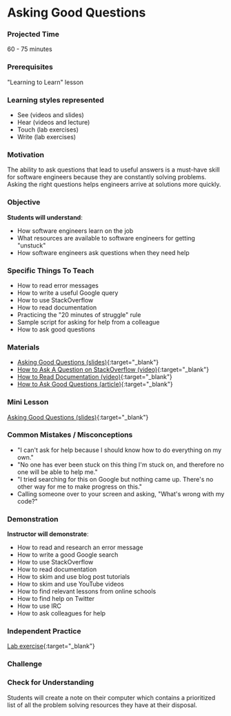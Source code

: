 # Asking Good Questions

### Projected Time
60 - 75 minutes

### Prerequisites
"Learning to Learn" lesson

### Learning styles represented
- See (videos and slides)
- Hear (videos and lecture)
- Touch (lab exercises)
- Write (lab exercises)

### Motivation
The ability to ask questions that lead to useful answers is a must-have skill for software engineers because they are constantly solving problems. Asking the right questions helps engineers arrive at solutions more quickly.

### Objective
**Students will understand**:
- How software engineers learn on the job
- What resources are available to software engineers for getting "unstuck"
- How software engineers ask questions when they need help

### Specific Things To Teach
- How to read error messages
- How to write a useful Google query
- How to use StackOverflow
- How to read documentation
- Practicing the "20 minutes of struggle" rule
- Sample script for asking for help from a colleague
- How to ask good questions

### Materials

- [Asking Good Questions (slides)](https://docs.google.com/presentation/d/1O45nkq2bZX4ZDenmmA1lJ3iTvI80RXiPuOX2w__6Ykw/edit?usp=sharing){:target="_blank"}
- [How to Ask A Question on StackOverflow (video)](https://www.youtube.com/watch?v=IXyDC8Q9IDI){:target="_blank"}
- [How to Read Documentation (video)](https://www.youtube.com/watch?v=E7fDz2Gm0mI){:target="_blank"}
- [How to Ask Good Questions (article)](https://jvns.ca/blog/good-questions/){:target="_blank"}

### Mini Lesson

[Asking Good Questions (slides)](https://docs.google.com/presentation/d/1O45nkq2bZX4ZDenmmA1lJ3iTvI80RXiPuOX2w__6Ykw/edit?usp=sharing){:target="_blank"}


### Common Mistakes / Misconceptions

- "I can't ask for help because I should know how to do everything on my own."
- "No one has ever been stuck on this thing I'm stuck on, and therefore no one will be able to help me."
- "I tried searching for this on Google but nothing came up. There's no other way for me to make progress on this."
- Calling someone over to your screen and asking, "What's wrong with my code?"


### Demonstration
**Instructor will demonstrate**:
- How to read and research an error message
- How to write a good Google search
- How to use StackOverflow
- How to read documentation
- How to skim and use blog post tutorials
- How to skim and use YouTube videos
- How to find relevant lessons from online schools
- How to find help on Twitter
- How to use IRC
- How to ask colleagues for help


### Independent Practice

[Lab exercise](https://docs.google.com/document/d/1tyI1Dy6469HUdMl_T76DAlS7WGWhRRafY9Br98ik7T8/edit?usp=sharing){:target="_blank"}


### Challenge


### Check for Understanding

Students will create a note on their computer which contains a prioritized list of all the problem solving resources they have at their disposal.
